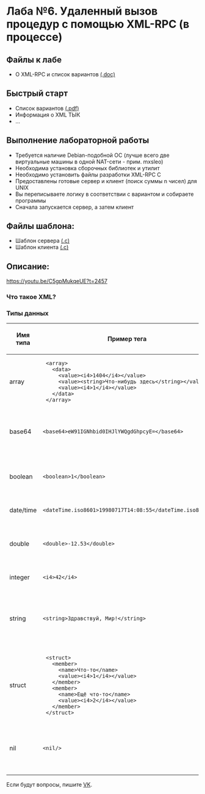 # Лаба №6. Удаленный вызов процедур с помощью XML-RPC (в процессе)
## Файлы к лабе

- О XML-RPC и список вариантов [(.doc)](./XML-RPC%20%D0%BC%D0%B5%D1%82%D0%BE%D0%B4%D0%B8%D1%87%D0%BA%D0%B0.doc?raw=true)

## Быстрый старт
- Список вариантов [(.pdf)](./XML-RPC_Problems.pdf)
- Информация о XML ТЫК
- ...

## Выполнение лабораторной работы
- Требуется наличие Debian-подобной ОС (лучше всего две виртуальные машины в одной NAT-сети - прим. mxsleo)
- Необходима установка сборочных библиотек и утилит
- Необходимо установить файлы разработки XML-RPC C
- Предоставлены готовые сервер и клиент (поиск суммы n чисел) для UNIX
- Вы переписываете логику в соответствии с вариантом и собираете программы
- Сначала запускается сервер, а затем клиент

## Файлы шаблона:
- Шаблон сервера [(.c)](https://github.com/mxsleo/xmlrpc-c_example/blob/master/unix_server.c)
- Шаблон клиента [(.c)](https://github.com/mxsleo/xmlrpc-c_example/blob/master/unix_client.c)

## Описание:

https://youtu.be/C5gpMukqeUE?t=2457

### Что такое XML?

### Типы данных

<table>
<thead>
<tr class="header">
<th><p>Имя типа</p></th>
<th><p>Пример тега</p></th>
<th><p>Описание типа</p></th>
</tr>
</thead>
<tbody>
<tr class="odd">
<td><p>array</p></td>
<td><div class="sourceCode" id="cb1"><pre
class="sourceCode numberSource xml numberLines"><code class="sourceCode xml"><span id="cb1-1"><a href="#cb1-1"></a> &lt;<span class="kw">array</span>&gt;</span>
<span id="cb1-2"><a href="#cb1-2"></a>   &lt;<span class="kw">data</span>&gt;</span>
<span id="cb1-3"><a href="#cb1-3"></a>     &lt;<span class="kw">value</span>&gt;&lt;<span class="kw">i4</span>&gt;1404&lt;/<span class="kw">i4</span>&gt;&lt;/<span class="kw">value</span>&gt;</span>
<span id="cb1-4"><a href="#cb1-4"></a>     &lt;<span class="kw">value</span>&gt;&lt;<span class="kw">string</span>&gt;Что-нибудь здесь&lt;/<span class="kw">string</span>&gt;&lt;/<span class="kw">value</span>&gt;</span>
<span id="cb1-5"><a href="#cb1-5"></a>     &lt;<span class="kw">value</span>&gt;&lt;<span class="kw">i4</span>&gt;1&lt;/<span class="kw">i4</span>&gt;&lt;/<span class="kw">value</span>&gt;</span>
<span id="cb1-6"><a href="#cb1-6"></a>   &lt;/<span class="kw">data</span>&gt;</span>
<span id="cb1-7"><a href="#cb1-7"></a> &lt;/<span class="kw">array</span>&gt;</span></code></pre></div></td>
<td><p>Массив величин, без ключей</p></td>
</tr>
<tr class="even">
<td><p>base64</p></td>
<td><div class="sourceCode" id="cb2"><pre
class="sourceCode xml"><code class="sourceCode xml"><span id="cb2-1"><a href="#cb2-1" aria-hidden="true" tabindex="-1"></a>&lt;<span class="kw">base64</span>&gt;eW91IGNhbid0IHJlYWQgdGhpcyE=&lt;/<span class="kw">base64</span>&gt;</span></code></pre></div></td>
<td><p>Кодированные в <a href="https://ru.wikipedia.org/wiki/Base64" title="wikilink">Base64</a>
двоичные данные</p></td>
</tr>
<tr class="odd">
<td><p>boolean</p></td>
<td><div class="sourceCode" id="cb3"><pre
class="sourceCode xml"><code class="sourceCode xml"><span id="cb3-1"><a href="#cb3-1" aria-hidden="true" tabindex="-1"></a>&lt;<span class="kw">boolean</span>&gt;1&lt;/<span class="kw">boolean</span>&gt;</span></code></pre></div></td>
<td><p>Логическая (булева) величина (0 или 1)</p></td>
</tr>
<tr class="even">
<td><p>date/time</p></td>
<td><div class="sourceCode" id="cb4"><pre
class="sourceCode xml"><code class="sourceCode xml"><span id="cb4-1"><a href="#cb4-1" aria-hidden="true" tabindex="-1"></a>&lt;<span class="kw">dateTime.iso8601</span>&gt;19980717T14:08:55&lt;/<span class="kw">dateTime.iso8601</span>&gt;</span></code></pre></div></td>
<td><p>Дата и время</p></td>
</tr>
<tr class="odd">
<td><p>double</p></td>
<td><div class="sourceCode" id="cb5"><pre
class="sourceCode xml"><code class="sourceCode xml"><span id="cb5-1"><a href="#cb5-1" aria-hidden="true" tabindex="-1"></a>&lt;<span class="kw">double</span>&gt;-12.53&lt;/<span class="kw">double</span>&gt;</span></code></pre></div></td>
<td><p>Дробная величина двойной точности</p></td>
</tr>
<tr class="even">
<td><p>integer</p></td>
<td><div class="sourceCode" id="cb6"><pre
class="sourceCode xml"><code class="sourceCode xml"><span id="cb6-1"><a href="#cb6-1" aria-hidden="true" tabindex="-1"></a>&lt;<span class="kw">i4</span>&gt;42&lt;/<span class="kw">i4</span>&gt;</span></code></pre></div></td>
<td><p>Целое число</p></td>
</tr>
<tr class="odd">
<td><p>string</p></td>
<td><div class="sourceCode" id="cb7"><pre
class="sourceCode xml"><code class="sourceCode xml"><span id="cb7-1"><a href="#cb7-1" aria-hidden="true" tabindex="-1"></a>&lt;<span class="kw">string</span>&gt;Здравствуй, Мир!&lt;/<span class="kw">string</span>&gt;</span></code></pre></div></td>
<td><p>Строка символов (в той же кодировке, что и весь <a href="https://ru.wikipedia.org/wiki/XML"
title="wikilink">XML</a>-документ)</p></td>
</tr>
<tr class="even">
<td><p>struct</p></td>
<td><div class="sourceCode" id="cb8"><pre
class="sourceCode xml"><code class="sourceCode xml"><span id="cb8-1"><a href="#cb8-1" aria-hidden="true" tabindex="-1"></a> &lt;<span class="kw">struct</span>&gt;</span>
<span id="cb8-2"><a href="#cb8-2" aria-hidden="true" tabindex="-1"></a>   &lt;<span class="kw">member</span>&gt;</span>
<span id="cb8-3"><a href="#cb8-3" aria-hidden="true" tabindex="-1"></a>     &lt;<span class="kw">name</span>&gt;Что-то&lt;/<span class="kw">name</span>&gt;</span>
<span id="cb8-4"><a href="#cb8-4" aria-hidden="true" tabindex="-1"></a>     &lt;<span class="kw">value</span>&gt;&lt;<span class="kw">i4</span>&gt;1&lt;/<span class="kw">i4</span>&gt;&lt;/<span class="kw">value</span>&gt;</span>
<span id="cb8-5"><a href="#cb8-5" aria-hidden="true" tabindex="-1"></a>   &lt;/<span class="kw">member</span>&gt;</span>
<span id="cb8-6"><a href="#cb8-6" aria-hidden="true" tabindex="-1"></a>   &lt;<span class="kw">member</span>&gt;</span>
<span id="cb8-7"><a href="#cb8-7" aria-hidden="true" tabindex="-1"></a>     &lt;<span class="kw">name</span>&gt;Ещё что-то&lt;/<span class="kw">name</span>&gt;</span>
<span id="cb8-8"><a href="#cb8-8" aria-hidden="true" tabindex="-1"></a>     &lt;<span class="kw">value</span>&gt;&lt;<span class="kw">i4</span>&gt;2&lt;/<span class="kw">i4</span>&gt;&lt;/<span class="kw">value</span>&gt;</span>
<span id="cb8-9"><a href="#cb8-9" aria-hidden="true" tabindex="-1"></a>   &lt;/<span class="kw">member</span>&gt;</span>
<span id="cb8-10"><a href="#cb8-10" aria-hidden="true" tabindex="-1"></a> &lt;/<span class="kw">struct</span>&gt;</span></code></pre></div></td>
<td><p>Массив величин, с ключами</p></td>
</tr>
<tr class="odd">
<td><p>nil</p></td>
<td><div class="sourceCode" id="cb9"><pre
class="sourceCode xml"><code class="sourceCode xml"><span id="cb9-1"><a href="#cb9-1" aria-hidden="true" tabindex="-1"></a>&lt;<span class="kw">nil</span>/&gt;</span></code></pre></div></td>
<td><p>Нулевая (пустая) величина — это <a
href="https://web.archive.org/web/20070309154227/http://ontosys.com/xml-rpc/extensions.php">расширение</a>
XML-RPC</p></td>
</tr>
</tbody>
</table>


Если будут вопросы, пишите [VK](https://vk.com/mxsleo).
